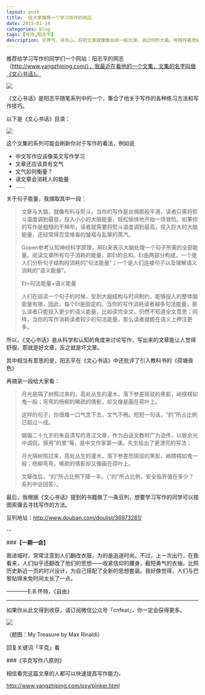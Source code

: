 ```yaml
---
layout: post
title:  给大家推荐一个学习写作的网站
date: 2015-01-14
categories: blog
tags: [写作,阳志平]
description: 文养气，诗洗心。好的文章就像像丝绸一般光滑，淌过你的大脑。伴随作者思绪起伏，移步换景，柳暗花明，陡然开阔。它既可以像前文钱钟书一样，老醋、夏雨、青草这样具体；也可以像夏目漱石一样，聪明、有感情、倔强这些抽象词汇一波三叠。俗气与山路，虚实互换，留下有触感的回忆。
---
```



推荐给学习写作的同学们一个网站：阳志平的网志（http://www.yangzhiping.com/），我最近在看他的一个文集，文集的名字叫做《文心书话》。

![](http://cnfeat.qiniudn.com/image-2015-01-14-23-26.png)


《文心书话》是阳志平随笔系列中的一个，集合了他关于写作的各种练习方法和写作技巧。

以下是《文心书话》目录：

![](http://cnfeat.qiniudn.com/image-2015-01-14-23-30.png)

这个文集的系列可能会刷新你对于写作的看法，例如说

- 中文写作应该像英文写作学习
- 文章还应该具有文气
- 文气如何衡量？
- 读文章会消耗人的能量
- ……

关于句子能量，我摘取其中一段：

>文章与大脑，就像布料与熨斗。当你的写作是丝绸那般平滑，读者只需将熨斗温度调到最低，投入小小的大脑能量，轻松愉快地开始一场冒险。如果你的写作是粗糙的干棉布，读者就需要将熨斗温度调到最高，投入巨大的大脑能量，还经常得忍受难看的皱褶与乱窜的蒸汽。
>
>Gopen参考认知神经科学原理，用Et来表示大脑处理一个句子所需的全部能量。阅读文章所有句子消耗的能量，即Et的总和。Et由两部分构成，一个是人们分析句子结构时消耗的“句法能量”；一个是人们连接句子以及理解语义消耗的“语义能量”。
>
>Et=句法能量+语义能量
>
>人们在阅读一个句子的时候，受到大脑结构与时间制约，能够投入的整体脑能量有限，因此，每个Et是固定的。当你的写作消耗读者越多句法能量，那么读者只能投入更少的语义能量，比如读完全文，仍然不知道全文意思；同样，当你的写作消耗读者较少的句法能量，那么读者就能在语义上押注更多。


所以，《文心书话》是从科学和认知的角度来讨论写作，写出来的文章能让人觉得舒服，那就是好文章，反之就是坏文章。

其中相当有意思的是，阳志平在《文心书话》中还批评了引入教科书的《荷塘夜色》

再摘录一段给大家看：


>月光是隔了树照过来的，高处丛生的灌木，落下参差斑驳的黑影，峭楞楞如鬼一般；弯弯的杨柳的稀疏的倩影，却又像是画在荷叶上。
>
>这样的句子，你很难一口气念下去，文气不畅。短短一句话，“的”所占比例已超过一成。
>
>偏偏二十九岁的朱自清写的青涩文章，作为白话文教材广为流传，以致余光中调侃，慎用”的里“等，是中文作家第一课。先生给出了更漂亮的写法：
>
>月光隔树照过来，高处丛生的灌木，落下参差而斑驳的黑影，峭楞楞如鬼一般；杨柳弯弯，稀疏的倩影却又像画在荷叶上。
>
>文章改后，“的”所占比例下降一半。（“的”所占比例，安全临界值在多少？系列中会回答）。

最后，我根据《文心书话》提到的书籍做了一条豆列，想要学习写作的同学可以按图索骥去寻找写作的方法。

豆列地址：http://www.douban.com/doulist/36973261/


--

###**【一期一会】**

我进城时，常常注意到人们翻改衣服，为的是追逐时尚。不过，上一次出行，在我看来，人们似乎还翻改了他们的思想——收紧信仰的腰身，截短勇气的衣袖，比照历史新近一页的时兴设计，为自己搭配了全新的思想套装。我好像觉得，人们与巴黎贴得未免时间太长了一点。

————E.B.怀特，《自由》



----

如果你从此文得到收获，请订阅微信公众号「cnfeat」，你一定会获得更多。

![](http://7d9mjz.com1.z0.glb.clouddn.com/2014-12-15.jpg)

（题图：My Treasure by Max Rinaldi）

回复关键词「平克」看

###《平克写作八原则》

相信看完这篇文章的人都可以快速提高写作能力。

http://www.yangzhiping.com/psy/pinker.html





